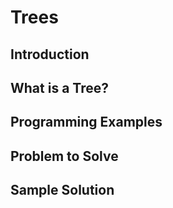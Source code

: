 # Trees

## Introduction

## What is a Tree?

## Programming Examples

## Problem to Solve

## Sample Solution
